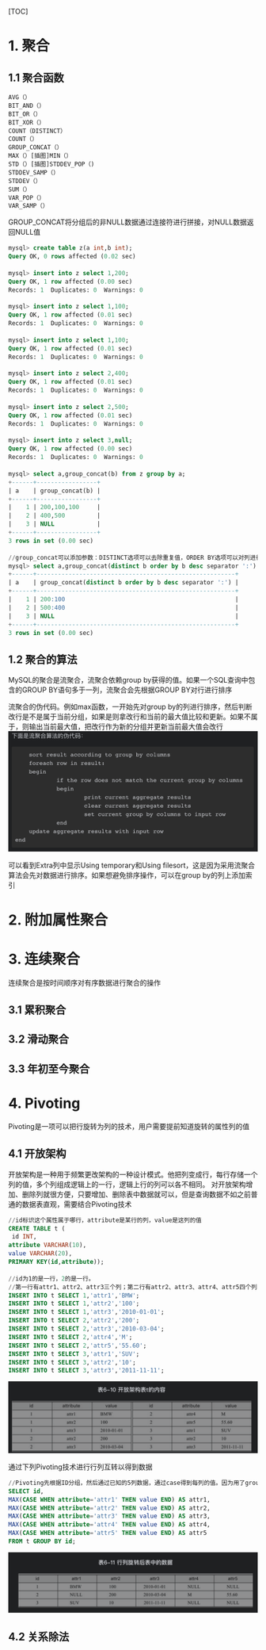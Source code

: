 

[TOC]

# 1. 聚合
## 1.1 聚合函数
```SQL
AVG（）
BIT_AND（）
BIT_OR（）
BIT_XOR（）
COUNT（DISTINCT）
COUNT（）
GROUP_CONCAT（）
MAX（）[插图]MIN（）
STD（）[插图]STDDEV_POP（)
STDDEV_SAMP（）
STDDEV（）
SUM（）
VAR_POP（）
VAR_SAMP（）
```

GROUP_CONCAT将分组后的非NULL数据通过连接符进行拼接，对NULL数据返回NULL值
```SQL
mysql> create table z(a int,b int);
Query OK, 0 rows affected (0.02 sec)

mysql> insert into z select 1,200;
Query OK, 1 row affected (0.00 sec)
Records: 1  Duplicates: 0  Warnings: 0

mysql> insert into z select 1,100;
Query OK, 1 row affected (0.01 sec)
Records: 1  Duplicates: 0  Warnings: 0

mysql> insert into z select 1,100;
Query OK, 1 row affected (0.01 sec)
Records: 1  Duplicates: 0  Warnings: 0

mysql> insert into z select 2,400;
Query OK, 1 row affected (0.01 sec)
Records: 1  Duplicates: 0  Warnings: 0

mysql> insert into z select 2,500;
Query OK, 1 row affected (0.01 sec)
Records: 1  Duplicates: 0  Warnings: 0

mysql> insert into z select 3,null;
Query OK, 1 row affected (0.00 sec)
Records: 1  Duplicates: 0  Warnings: 0

mysql> select a,group_concat(b) from z group by a;
+------+-----------------+
| a    | group_concat(b) |
+------+-----------------+
|    1 | 200,100,100     |
|    2 | 400,500         |
|    3 | NULL            |
+------+-----------------+
3 rows in set (0.00 sec)

//group_concat可以添加参数：DISTINCT选项可以去除重复值，ORDER BY选项可以对列进行排序，SEPARATOR用于选择拼接的字符串值
mysql> select a,group_concat(distinct b order by b desc separator ':') from z group by a;
+------+--------------------------------------------------------+
| a    | group_concat(distinct b order by b desc separator ':') |
+------+--------------------------------------------------------+
|    1 | 200:100                                                |
|    2 | 500:400                                                |
|    3 | NULL                                                   |
+------+--------------------------------------------------------+
3 rows in set (0.00 sec)
```

## 1.2 聚合的算法
MySQL的聚合是流聚合，流聚合依赖group by获得的值。如果一个SQL查询中包含的GROUP BY语句多于一列，流聚合会先根据GROUP BY对行进行排序

流聚合的伪代码。例如max函数，一开始先对group by的列进行排序，然后判断改行是不是属于当前分组，如果是则拿改行和当前的最大值比较和更新。如果不属于，则输出当前最大值，把改行作为新的分组并更新当前最大值会改行
![流聚合的伪代码](./pic/聚合和旋转操作_流聚合的伪代码.png)

可以看到Extra列中显示Using temporary和Using filesort，这是因为采用流聚合算法会先对数据进行排序。如果想避免排序操作，可以在group by的列上添加索引

# 2. 附加属性聚合

# 3. 连续聚合
连续聚合是按时间顺序对有序数据进行聚合的操作

## 3.1 累积聚合



## 3.2 滑动聚合



## 3.3 年初至今聚合



# 4. Pivoting
Pivoting是一项可以把行旋转为列的技术，用户需要提前知道旋转的属性列的值

## 4.1 开放架构
开放架构是一种用于频繁更改架构的一种设计模式。他把列变成行，每行存储一个列的值，多个列组成逻辑上的一行，逻辑上行的列可以各不相同。
对开放架构增加、删除列就很方便，只要增加、删除表中数据就可以，但是查询数据不如之前普通的数据表直观，需要结合Pivoting技术

```SQL
//id标识这个属性属于哪行，attribute是某行的列，value是这列的值
CREATE TABLE t￼(
￼id INT,￼
attribute VARCHAR(10),
value VARCHAR(20),￼
PRIMARY KEY(id,attribute));￼

//id为1的是一行，2的是一行。
//第一行有attr1、attr2、attr3三个列；第二行有attr2、attr3、attr4、attr5四个列
INSERT INTO t SELECT 1,'attr1','BMW';￼
INSERT INTO t SELECT 1,'attr2','100';￼
INSERT INTO t SELECT 1,'attr3','2010-01-01';￼
INSERT INTO t SELECT 2,'attr2','200';￼
INSERT INTO t SELECT 2,'attr3','2010-03-04';￼
INSERT INTO t SELECT 2,'attr4','M';￼
INSERT INTO t SELECT 2,'attr5','55.60';￼
INSERT INTO t SELECT 3,'attr1','SUV';￼
INSERT INTO t SELECT 3,'attr2','10';￼
INSERT INTO t SELECT 3,'attr3','2011-11-11';
```
![开放架构数据](./pic/聚合和旋转操作_开放架构数据.png)

通过下列Pivoting技术进行行列互转以得到数据
```SQL
//Pivoting先根据ID分组，然后通过已知的5列数据，通过case得到每列的值。因为用了group by，所以一定要用聚合函数得到每列的值(也可以用min函数)
SELECT id,
MAX(CASE WHEN attribute='attr1' THEN value END) AS attr1,￼
MAX(CASE WHEN attribute='attr2' THEN value END) AS attr2,￼
MAX(CASE WHEN attribute='attr3' THEN value END) AS attr3,
MAX(CASE WHEN attribute='attr4' THEN value END) AS attr4,￼
MAX(CASE WHEN attribute='attr5' THEN value END) AS attr5￼
FROM t GROUP BY id;
```
![开放架构行列旋转数据](./pic/聚合和旋转操作_开放架构行列旋转数据.png)

## 4.2 关系除法



